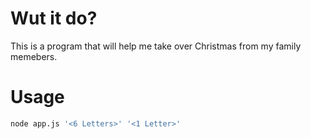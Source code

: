 # Wut it do?

This is a program that will help me take over Christmas from my family memebers.

# Usage

```bash
node app.js '<6 Letters>' '<1 Letter>'
```
